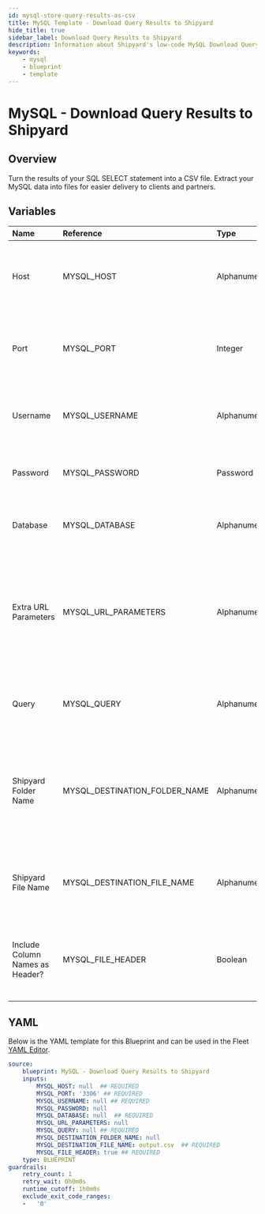 ```yaml
---
id: mysql-store-query-results-as-csv
title: MySQL Template - Download Query Results to Shipyard
hide_title: true
sidebar_label: Download Query Results to Shipyard
description: Information about Shipyard's low-code MySQL Download Query Results to Shipyard blueprint. Turn the results of your SQL SELECT statement into a CSV file. 
keywords:
    - mysql
    - blueprint
    - template
---
```


# MySQL - Download Query Results to Shipyard

## Overview
Turn the results of your SQL SELECT statement into a CSV file. Extract your MySQL data into files for easier delivery to clients and partners.

## Variables

| Name | Reference | Type | Required | Default | Options | Description |
|:-----|:----------|:-----|:---------|:--------|:--------|:------------|
| Host | MYSQL_HOST  | Alphanumeric |:white_check_mark: | - | - | The domain or the IP address of the database you want to connect to. |
| Port | MYSQL_PORT  | Integer |:white_check_mark: | `"3306"` | - | Number for the database port to connect to. Defaults to 3306. |
| Username | MYSQL_USERNAME  | Alphanumeric |:white_check_mark: | - | - | Name of the user to connect to the database with. |
| Password | MYSQL_PASSWORD  | Password |:heavy_minus_sign: | - | - | Password associated to the provided username. |
| Database | MYSQL_DATABASE  | Alphanumeric |:white_check_mark: | - | - | Name of the database in MySQL to connect to. |
| Extra URL Parameters | MYSQL_URL_PARAMETERS  | Alphanumeric |:heavy_minus_sign: | - | - | Extra parameters that will be placed at the end of the connection string, after the "?". Must be separated by "&". |
| Query | MYSQL_QUERY  | Alphanumeric |:white_check_mark: | - | - | A SELECT statement that returns data. Formatting is ignored. |
| Shipyard Folder Name | MYSQL_DESTINATION_FOLDER_NAME  | Alphanumeric |:heavy_minus_sign: | - | - | The folder structure that you want your CSV to be created in. If left blank, the file will be created in the home directory. |
| Shipyard File Name | MYSQL_DESTINATION_FILE_NAME  | Alphanumeric |:white_check_mark: | `output.csv` | - | The file name that you want your generated CSV to have. |
| Include Column Names as Header? | MYSQL_FILE_HEADER  | Boolean |:white_check_mark: | `True` | - | If checked, your CSV file will include a header row with column names. |


## YAML
Below is the YAML template for this Blueprint and can be used in the Fleet [YAML Editor](../../reference/fleets/yaml-editor.md).
```yaml
source:
    blueprint: MySQL - Download Query Results to Shipyard
    inputs:
        MYSQL_HOST: null  ## REQUIRED
        MYSQL_PORT: '3306' ## REQUIRED
        MYSQL_USERNAME: null ## REQUIRED
        MYSQL_PASSWORD: null
        MYSQL_DATABASE: null  ## REQUIRED
        MYSQL_URL_PARAMETERS: null
        MYSQL_QUERY: null ## REQUIRED
        MYSQL_DESTINATION_FOLDER_NAME: null
        MYSQL_DESTINATION_FILE_NAME: output.csv  ## REQUIRED
        MYSQL_FILE_HEADER: true ## REQUIRED
    type: BLUEPRINT
guardrails:
    retry_count: 1
    retry_wait: 0h0m0s
    runtime_cutoff: 1h0m0s
    exclude_exit_code_ranges:
    -   '0'

```
